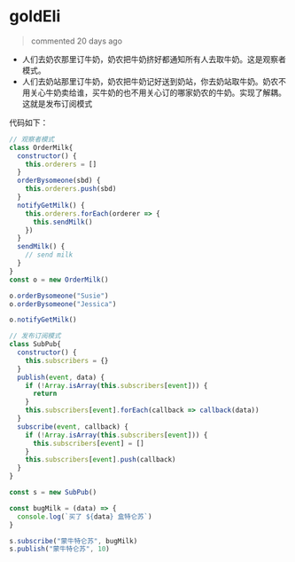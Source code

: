 
# goldEli 
 > commented 20 days ago 

* 人们去奶农那里订牛奶，奶农把牛奶挤好都通知所有人去取牛奶。这是观察者模式。
* 人们去奶站那里订牛奶，奶农把牛奶记好送到奶站，你去奶站取牛奶。奶农不用关心牛奶卖给谁，买牛奶的也不用关心订的哪家奶农的牛奶。实现了解耦。这就是发布订阅模式

代码如下：


```JavaScript
// 观察者模式
class OrderMilk{
  constructor() {
    this.orderers = []
  }
  orderBysomeone(sbd) {
    this.orderers.push(sbd)
  }
  notifyGetMilk() {
    this.orderers.forEach(orderer => {
      this.sendMilk()
    })
  }
  sendMilk() {
    // send milk
  }
}
const o = new OrderMilk()

o.orderBysomeone("Susie")
o.orderBysomeone("Jessica")

o.notifyGetMilk()

```

```JavaScript
// 发布订阅模式
class SubPub{
  constructor() {
    this.subscribers = {}
  }
  publish(event, data) {
    if (!Array.isArray(this.subscribers[event])) {
      return
    }
    this.subscribers[event].forEach(callback => callback(data))
  }
  subscribe(event, callback) {
    if (!Array.isArray(this.subscribers[event])) {
      this.subscribers[event] = []
    }
    this.subscribers[event].push(callback)
  }
}

const s = new SubPub()

const bugMilk = (data) => {
  console.log(`买了 ${data} 盒特仑苏`)
}

s.subscribe("蒙牛特仑苏", bugMilk)
s.publish("蒙牛特仑苏", 10)

```